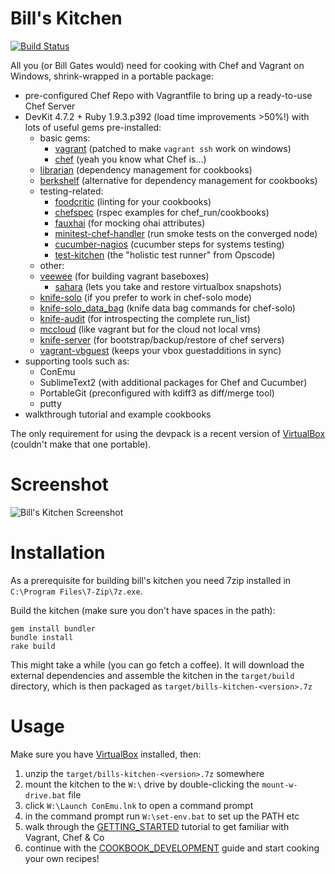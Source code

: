 
Bill's Kitchen
==============

[![Build Status](https://travis-ci.org/tknerr/bills-kitchen.png?branch=master)](https://travis-ci.org/tknerr/bills-kitchen)

All you (or Bill Gates would) need for cooking with Chef and Vagrant on Windows, shrink-wrapped in a portable package:

 * pre-configured Chef Repo with Vagrantfile to bring up a ready-to-use Chef Server 
 * DevKit 4.7.2 + Ruby 1.9.3.p392 (load time improvements >50%!) with lots of useful gems pre-installed:
 	* basic gems:
 		* [vagrant](http://vagrantup.com/) (patched to make `vagrant ssh` work on windows)
 		* [chef](http://www.opscode.com/chef/) (yeah you know what Chef is...)
    * [librarian](https://github.com/applicationsonline/librarian) (dependency management for cookbooks)
    * [berkshelf](https://github.com/RiotGames/berkshelf) (alternative for dependency management for cookbooks)
 	* testing-related:
 		* [foodcritic](https://github.com/acrmp/foodcritic) (linting for your cookbooks)
 		* [chefspec](https://github.com/acrmp/chefspec) (rspec examples for chef_run/cookbooks)
 		* [fauxhai](https://github.com/customink/fauxhai) (for mocking ohai attributes)
 		* [minitest-chef-handler](https://github.com/calavera/minitest-chef-handler/) (run smoke tests on the converged node)
 		* [cucumber-nagios](https://github.com/auxesis/cucumber-nagios) (cucumber steps for systems testing)
 		* [test-kitchen](https://github.com/opscode/test-kitchen) (the "holistic test runner" from Opscode)
 	* other:
    * [veewee](https://github.com/jedi4ever/veewee) (for building vagrant baseboxes)
 		* [sahara](https://github.com/tknerr/sahara) (lets you take and restore virtualbox snapshots)
    * [knife-solo](https://github.com/matschaffer/knife-solo) (if you prefer to work in chef-solo mode)
    * [knife-solo_data_bag](https://github.com/thbishop/knife-solo_data_bag) (knife data bag commands for chef-solo)
    * [knife-audit](https://github.com/jbz/knife-audit) (for introspecting the complete run_list)
    * [mccloud](https://github.com/jedi4ever/mccloud) (like vagrant but for the cloud not local vms)
    * [knife-server](https://github.com/fnichol/knife-server) (for bootstrap/backup/restore of chef servers)
    * [vagrant-vbguest](https://github.com/dotless-de/vagrant-vbguest) (keeps your vbox guestadditions in sync)
 * supporting tools such as:
 	* ConEmu
 	* SublimeText2 (with additional packages for Chef and Cucumber)
 	* PortableGit (preconfigured with kdiff3 as diff/merge tool)
 	* putty
 * walkthrough tutorial and example cookbooks

The only requirement for using the devpack is a recent version of [VirtualBox](https://www.virtualbox.org/wiki/Downloads) (couldn't make that one portable).

Screenshot
==========

![Bill's Kitchen Screenshot](https://raw.github.com/tknerr/bills-kitchen/master/doc/bills_kitchen_screenshot.png) 


Installation
============

As a prerequisite for building bill's kitchen you need 7zip installed in `C:\Program Files\7-Zip\7z.exe`.

Build the kitchen (make sure you don't have spaces in the path):

```
gem install bundler
bundle install
rake build
```

This might take a while (you can go fetch a coffee). It will download the external dependencies and assemble the kitchen in the `target/build` directory, which is then packaged as `target/bills-kitchen-<version>.7z`


Usage
=====

Make sure you have  [VirtualBox](https://www.virtualbox.org/wiki/Downloads) installed, then:

1. unzip the `target/bills-kitchen-<version>.7z` somewhere
2. mount the kitchen to the `W:\` drive by double-clicking the `mount-w-drive.bat` file
3. click `W:\Launch ConEmu.lnk` to open a command prompt
4. in the command prompt run `W:\set-env.bat` to set up the PATH etc 
5. walk through the [GETTING_STARTED](file://W:/_GETTING_STARTED.html) tutorial to get familiar with Vagrant, Chef & Co
6. continue with the [COOKBOOK_DEVELOPMENT](file://W:/_COOKBOOK_DEVELOPMENT.html) guide and start cooking your own recipes!
